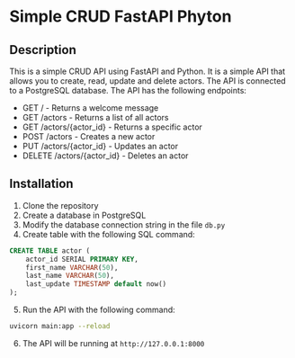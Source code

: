 # Simple CRUD FastAPI Phyton
## Description
This is a simple CRUD API using FastAPI and Python. It is a simple API that allows you to create, read, update and delete actors. The API is connected to a PostgreSQL database. The API has the following endpoints:
- GET / - Returns a welcome message
- GET /actors - Returns a list of all actors
- GET /actors/{actor_id} - Returns a specific actor
- POST /actors - Creates a new actor
- PUT /actors/{actor_id} - Updates an actor
- DELETE /actors/{actor_id} - Deletes an actor

## Installation
1. Clone the repository
2. Create a database in PostgreSQL
3. Modify the database connection string in the file `db.py`
4. Create table with the following SQL command:
```sql
CREATE TABLE actor (
    actor_id SERIAL PRIMARY KEY,
    first_name VARCHAR(50),
    last_name VARCHAR(50),
    last_update TIMESTAMP default now()
);
```
5. Run the API with the following command:
```bash
uvicorn main:app --reload
```
6. The API will be running at `http://127.0.0.1:8000`